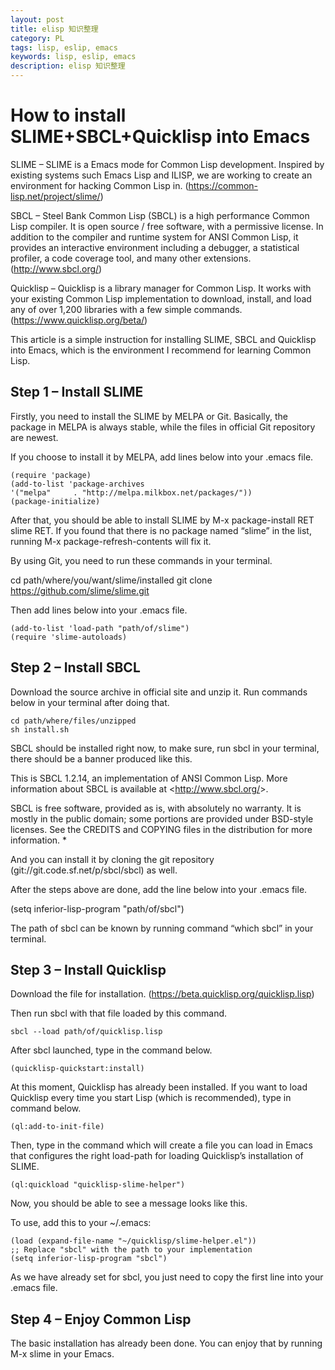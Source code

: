 ```yaml
---
layout: post
title: elisp 知识整理
category: PL
tags: lisp, eslip, emacs
keywords: lisp, eslip, emacs
description: elisp 知识整理
---
```

# How to install SLIME+SBCL+Quicklisp into Emacs
SLIME – SLIME is a Emacs mode for Common Lisp development. Inspired by existing systems such Emacs Lisp and ILISP, we are working to create an environment for hacking Common Lisp in. (https://common-lisp.net/project/slime/)

SBCL – Steel Bank Common Lisp (SBCL) is a high performance Common Lisp compiler. It is open source / free software, with a permissive license. In addition to the compiler and runtime system for ANSI Common Lisp, it provides an interactive environment including a debugger, a statistical profiler, a code coverage tool, and many other extensions. (http://www.sbcl.org/)

Quicklisp – Quicklisp is a library manager for Common Lisp. It works with your existing Common Lisp implementation to download, install, and load any of over 1,200 libraries with a few simple commands. (https://www.quicklisp.org/beta/)

This article is a simple instruction for installing SLIME, SBCL and Quicklisp into Emacs, which is the environment I recommend for learning Common Lisp.

## Step 1 – Install SLIME

Firstly, you need to install the SLIME by MELPA or Git. Basically, the package in MELPA is always stable, while the files in official Git repository are newest.

If you choose to install it by MELPA, add lines below into your .emacs file.

```
(require 'package)
(add-to-list 'package-archives
'("melpa"     . "http://melpa.milkbox.net/packages/"))
(package-initialize)
```

After that, you should be able to install SLIME by M-x package-install RET slime RET. If you found that there is no package named “slime” in the list, running M-x package-refresh-contents will fix it.

By using Git, you need to run these commands in your terminal.

cd path/where/you/want/slime/installed
git clone https://github.com/slime/slime.git

Then add lines below into your .emacs file.

```
(add-to-list 'load-path "path/of/slime")
(require 'slime-autoloads)
```

## Step 2 – Install SBCL

Download the source archive in official site and unzip it. Run commands below in your terminal after doing that.

```
cd path/where/files/unzipped
sh install.sh
```

SBCL should be installed right now, to make sure, run sbcl in your terminal, there should be a banner produced like this.

This is SBCL 1.2.14, an implementation of ANSI Common Lisp.
More information about SBCL is available at <http://www.sbcl.org/&gt;.

SBCL is free software, provided as is, with absolutely no warranty.
It is mostly in the public domain; some portions are provided under
BSD-style licenses. See the CREDITS and COPYING files in the
distribution for more information.
*

And you can install it by cloning the git repository (git://git.code.sf.net/p/sbcl/sbcl) as well.

After the steps above are done, add the line below into your .emacs file.

(setq inferior-lisp-program "path/of/sbcl")

The path of sbcl can be known by running command “which sbcl” in your terminal.

## Step 3 – Install Quicklisp

Download the file for installation. (https://beta.quicklisp.org/quicklisp.lisp)

Then run sbcl with that file loaded by this command.

```
sbcl --load path/of/quicklisp.lisp
```

After sbcl launched, type in the command below.

```
(quicklisp-quickstart:install)
```

At this moment, Quicklisp has already been installed. If you want to load Quicklisp every time you start Lisp (which is recommended), type in command below.

```
(ql:add-to-init-file)
```

Then, type in the command which will create a file you can load in Emacs that configures the right load-path for loading Quicklisp’s installation of SLIME.

```
(ql:quickload "quicklisp-slime-helper")
```

Now, you should be able to see a message looks like this.

To use, add this to your ~/.emacs:

```
(load (expand-file-name "~/quicklisp/slime-helper.el"))
;; Replace "sbcl" with the path to your implementation
(setq inferior-lisp-program "sbcl")
```

As we have already set for sbcl, you just need to copy the first line into your .emacs file.

## Step 4 – Enjoy Common Lisp

The basic installation has already been done. You can enjoy that by running M-x slime in your Emacs.